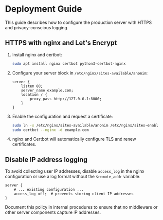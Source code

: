# Deployment Guide

This guide describes how to configure the production server with HTTPS and
privacy-conscious logging.

## HTTPS with nginx and Let's Encrypt

1. Install nginx and certbot:
   ```bash
   sudo apt install nginx certbot python3-certbot-nginx
   ```
2. Configure your server block in `/etc/nginx/sites-available/anonim`:
   ```nginx
   server {
       listen 80;
       server_name example.com;
       location / {
           proxy_pass http://127.0.0.1:8000;
       }
   }
   ```
3. Enable the configuration and request a certificate:
   ```bash
   sudo ln -s /etc/nginx/sites-available/anonim /etc/nginx/sites-enabled/
   sudo certbot --nginx -d example.com
   ```
4. nginx and Certbot will automatically configure TLS and renew certificates.

## Disable IP address logging

To avoid collecting user IP addresses, disable `access_log` in the nginx
configuration or use a log format without the `$remote_addr` variable:

```nginx
server {
    # ... existing configuration ...
    access_log off;  # prevents storing client IP addresses
}
```

Document this policy in internal procedures to ensure that no middleware or
other server components capture IP addresses.
